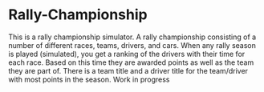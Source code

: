 # Rally-Championship
This is a rally championship simulator. A rally championship consisting of a number of different races, teams, drivers, and cars. When any rally season is played (simulated), you get a ranking of the drivers with their time for each race. Based on this time they are awarded points as well as the team they are part of. There is a team title and a driver title for the team/driver with most points in the season.
                                                      Work in progress

